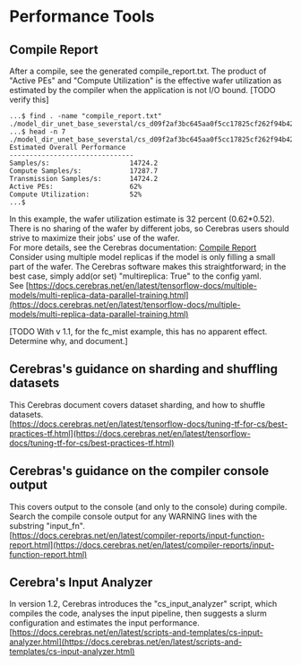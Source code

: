# Performance Tools

## Compile Report
After a compile, see the generated compile_report.txt. The product of "Active PEs" and "Compute Utilization" is the effective wafer utilization as estimated by the compiler when the application is not I/O bound. [TODO verify this]

```console
...$ find . -name "compile_report.txt"
./model_dir_unet_base_severstal/cs_d09f2af3bc645aa0f5cc17825cf262f94b426396922df9bd1a249e65bb23d086/compile_report.txt
...$ head -n 7 ./model_dir_unet_base_severstal/cs_d09f2af3bc645aa0f5cc17825cf262f94b426396922df9bd1a249e65bb23d086/compile_report.txt
Estimated Overall Performance
-------------------------------
Samples/s:                    14724.2
Compute Samples/s:            17287.7
Transmission Samples/s:       14724.2
Active PEs:                   62%
Compute Utilization:          52%
...$
```

In this example, the wafer utilization estimate is 32 percent (0.62*0.52).<br>
There is no sharing of the wafer by different jobs, so Cerebras users should strive to maximize their jobs' use of the wafer. <br>
For more details, see the Cerebras documentation: [Compile Report](https://docs.cerebras.net/en/latest/compiler-reports/compile-report.html)<br>
Consider using multiple model replicas if the model is only filling a small part of the wafer. The Cerebras software makes this straightforward; in the best case, simply add(or set) "multireplica: True" to the config yaml.<br>
See
[https://docs.cerebras.net/en/latest/tensorflow-docs/multiple-models/multi-replica-data-parallel-training.html](https://docs.cerebras.net/en/latest/tensorflow-docs/multiple-models/multi-replica-data-parallel-training.html)<br>

[TODO With v 1.1, for the fc_mist example, this has no apparent effect. Determine why, and document.]<br>
<!---[TODO are there other compilation artifacts in the model directory that are worth describing? What about checkpoint files (which need to be delete to rerun tests)?]--->

## Cerebras's guidance on sharding and shuffling datasets
This Cerebras document covers dataset sharding, and how to shuffle datasets.<br>
[https://docs.cerebras.net/en/latest/tensorflow-docs/tuning-tf-for-cs/best-practices-tf.html](https://docs.cerebras.net/en/latest/tensorflow-docs/tuning-tf-for-cs/best-practices-tf.html)

## Cerebras's guidance on the compiler console output
This covers output to the console (and only to the console) during compile.<br>
Search the compile console output for any WARNING lines with the substring "input_fn".<br>
[https://docs.cerebras.net/en/latest/compiler-reports/input-function-report.html](https://docs.cerebras.net/en/latest/compiler-reports/input-function-report.html)

## Cerebra's Input Analyzer
In version 1.2, Cerebras introduces the "cs_input_analyzer" script, which compiles the code, analyses the input pipeline, then suggests a slurm configuration and estimates the input performance. <br>
[https://docs.cerebras.net/en/latest/scripts-and-templates/cs-input-analyzer.html](https://docs.cerebras.net/en/latest/scripts-and-templates/cs-input-analyzer.html)

